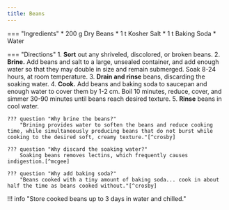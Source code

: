 ```yaml
---
title: Beans
---
```

=== "Ingredients"
    * 200 g Dry Beans
    * 1 t Kosher Salt
    * 1 t Baking Soda
    * Water

=== "Directions"
    1. **Sort** out any shriveled, discolored, or broken beans.
    2. **Brine.** Add beans and salt to a large, unsealed container, and add enough water so that they may double in size and remain submerged. Soak 8-24 hours, at room temperature.
    3. **Drain and rinse** beans, discarding the soaking water.
    4. **Cook.** Add beans and baking soda to saucepan and enough water to cover them by 1-2 cm. Boil 10 minutes, reduce, cover, and simmer 30-90 minutes until beans reach desired texture.
    5. **Rinse** beans in cool water.

    ??? question "Why brine the beans?"
        "Brining provides water to soften the beans and reduce cooking time, while simultaneously producing beans that do not burst while cooking to the desired soft, creamy texture."[^crosby]

    ??? question "Why discard the soaking water?"
        Soaking beans removes lectins, which frequently causes indigestion.[^mcgee]

    ??? question "Why add baking soda?"
        "Beans cooked with a tiny amount of baking soda... cook in about half the time as beans cooked without."[^crosby]

!!! info "Store cooked beans up to 3 days in water and chilled."

[^crosby]:
    Crosby, Guy. ["Cooking with Dry Beans: Food Science Insights and Strategies from Dr. Guy Crosby."](https://beaninstitute.com/cooking-with-dry-beans-food-science-insights-and-strategies-from-dr-guy-crosby/) Interviewed by Amy Myrdal Miller, MS, RDN, FAND. _The Bean Institute._ 3 August 2020.
[^mcgee]:
    McGee, Harold. [*On Food and Cooking: The Science and Lore of the Kitchen.*](https://www.amazon.com/dp/0684800012) New York: Scribner, 2004.
